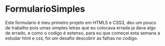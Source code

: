 # FormularioSimples
Este formulario é meu primeiro projeto em HTML5 e CSS3, deu um pouco de trabalho pois umas simples letras que eu colocava errada ja dava algo de errado, e como o codigo é estenso, para eu que começei esta semana a estudar html e css, foi um desafio descobrir as falhas no codigo.

